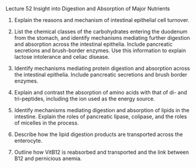 Lecture 52 Insight into Digestion and Absorption of Major Nutrients

1. Explain the reasons and mechanism of intestinal epithelial cell turnover.

2. List the chemical classes of the carbohydrates entering the duodenum from the stomach, and identify mechanisms mediating further digestion and absorption across the intestinal epithelia. Include pancreatic secretions and brush-border enzymes. Use this information to explain lactose intolerance and celiac disease.

3. Identify mechanisms mediating protein digestion and absorption across the intestinal epithelia. Include pancreatic secretions and brush border enzymes.

4. Explain and contrast the absorption of amino acids with that of di- and tri-peptides, including the ion used as the energy source.

5. Identify mechanisms mediating digestion and absorption of lipids in the intestine. Explain the roles of pancreatic lipase, colipase, and the roles of micelles in the process.

6. Describe how the lipid digestion products are transported across the enterocyte.

7. Outline how VitB12 is reabsorbed and transported and the link between B12 and pernicious anemia.
